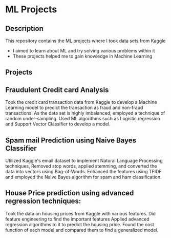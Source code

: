 # ML Projects

## Description

This repository contains the ML projects where I took data sets from Kaggle

- I aimed to learn about ML and try solving various problems within it
- These projects helped me to gain knowledge in Machine Learning

## Projects


## Fraudulent Credit card Analysis
  Took the credit card transaction data from Kaggle to develop a Machine Learning model to predict the transaction as fraud and non-fraud transactions. 
  As the data set is highly imbalanced, employed a technique of random under-sampling.
  Used ML algorithms such as Logistic regression and Support Vector Classifier to develop a model.

## Spam mail Prediction using Naive Bayes Classifier
  Utilized Kaggle's email dataset to implement Natural Language Processing techniques, 
  Removed stop words, applied stemming, and converted the data into vectors using Bag-of-Words.
  Enhanced the features using TFIDF and employed the Naive Bayes algorithm for spam and ham classification.

## House Price prediction using advanced regression techniques:
  Took the data on housing prices from Kaggle with various features.
  Did feature engineering to find the important features
  Applied advanced regression algorithms to it to predict the housing price.
  Found the cost function of each model and compared them to find a generalized model.


